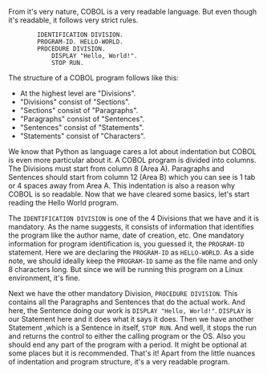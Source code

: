 From it's very nature, COBOL is a very readable language.
But even though it's readable, it follows very strict rules.

```cobol
        IDENTIFICATION DIVISION.
        PROGRAM-ID. HELLO-WORLD.
        PROCEDURE DIVISION.
            DISPLAY "Hello, World!".
            STOP RUN.
```

The structure of a COBOL program follows like this:

- At the highest level are "Divisions".
- "Divisions" consist of "Sections".
- "Sections" consist of "Paragraphs".
- "Paragraphs" consist of "Sentences".
- "Sentences" consist of "Statements".
- "Statements" consist of "Characters".

We know that Python as language cares a lot about indentation but COBOL is even more particular about it.
A COBOL program is divided into columns. The Divisions must start from column 8 (Area A).
Paragraphs and Sentences should start from column 12 (Area B) which you can see is 1 tab or 4 spaces away from Area A.
This indentation is also a reason why COBOL is so readable.
Now that we have cleared some basics, let's start reading the Hello World program.

The `IDENTIFICATION DIVISION` is one of the 4 Divisions that we have and it is mandatory.
As the name suggests, it consists of information that identifies the program like the author name, date of creation, etc.
One mandatory information for program identification is, you guessed it, the `PROGRAM-ID` statement.
Here we are declaring the `PROGRAM-ID` as `HELLO-WORLD`.
As a side note, we should ideally keep the `PROGRAM-ID` same as the file name and only 8 characters long. But since we will be running this program on a Linux environment, it's fine.

Next we have the other mandatory Division, `PROCEDURE DIVISION`.
This contains all the Paragraphs and Sentences that do the actual work.
And here, the Sentence doing our work is `DISPLAY "Hello, World!"`.
`DISPLAY` is our Statement here and it does what it says it does.
Then we have another Statement ,which is a Sentence in itself, `STOP RUN`.
And well, it stops the run and returns the control to either the calling program or the OS.
Also you should end any part of the program with a period. It might be optional at some places but it is recommended.
That's it! Apart from the little nuances of indentation and program structure, it's a very readable program.
